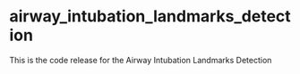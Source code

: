 # airway_intubation_landmarks_detection
This is the code release for the Airway Intubation Landmarks Detection
